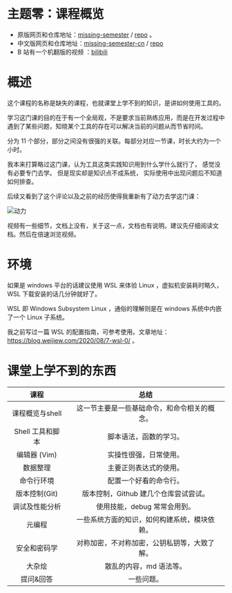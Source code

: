 # 主题零：课程概览

* 原版网页和仓库地址：[missing-semester](https://missing.csail.mit.edu/) / [repo](https://github.com/missing-semester/missing-semester) 。
* 中文版网页和仓库地址：[missing-semester-cn](https://missing-semester-cn.github.io) / [repo](https://github.com/missing-semester-cn/missing-semester-cn.github.io)
* B 站有一个机翻版的视频 ：[bilibili](https://www.bilibili.com/video/av86911412)

# 概述
这个课程的名称是缺失的课程，也就课堂上学不到的知识，是讲如何使用工具的。

学习这门课的目的在于有一个全局观，不是要求当前熟练应用，而是在开发过程中遇到了某些问题，知晓某个工具的存在可以解决当前的问题从而节省时间。

分为 11 个部分，部分之间没有很强的关联。每部分对应一节课，时长大约为一个小时。

我本来打算略过这门课，认为工具这类实践知识用到什么学什么就行了，
感觉没有必要专门去学。
但是现实却是知识点不成系统，
实际使用中出现问题后不知道如何排查。

后续又看到了这个评论以及之前的经历使得我重新有了动力去学这门课：

![动力](https://cdn.jsdelivr.net/gh/weijiew/pic@master/images/20200824145924.png)

视频有一些细节，文档上没有，关于这一点，文档也有说明。建议先仔细阅读文档。然后在倍速浏览视频。

# 环境

如果是 windows 平台的话建议使用 WSL 来体验 Linux ，虚拟机安装耗时略久， WSL 下载安装的话几分钟就好了。

WSL 即 Windows Subsystem Linux ，通俗的理解则是在 windows 系统中内嵌了一个 Linux 子系统。

我之前写过一篇 WSL 的配置指南，可参考使用。文章地址：https://blog.weijiew.com/2020/08/7-wsl-0/ 。

# 课堂上学不到的东西

|       课程       |                     总结                     |
| :--------------: | :------------------------------------------: |
| 课程概览与shell  | 这一节主要是一些基础命令，和命令相关的概念。 |
| Shell 工具和脚本 |            脚本语法，函数的学习。            |
|   编辑器 (Vim)   |            实操性很强，日常使用。            |
|     数据整理     |            主要正则表达式的使用。            |
|    命令行环境    |            配置一个好看的命令行。            |
|  版本控制(Git)   |    版本控制，Github 建几个仓库尝试尝试。     |
|  调试及性能分析  |         使用技能，debug 常常会用到。         |
|      元编程      | 一些系统方面的知识，如何构建系统，模块依赖。 |
|   安全和密码学   | 对称加密，不对称加密，公钥私钥等，大致了解。 |
|      大杂烩      |           散乱的内容，md 语法等。            |
|    提问&回答     |                  一些问题。                  |